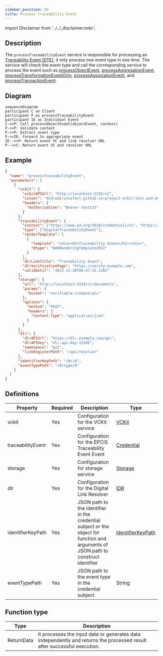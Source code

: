 ```yaml
---
sidebar_position: 55
title: Process Traceability Event
---
```


import Disclaimer from '../../\_disclaimer.mdx';

<Disclaimer />

## Description

The `processTraceabilityEvent` service is responsible for processing an [Traceability Event (DTE)](https://uncefact.github.io/spec-untp/docs/specification/DigitalTraceabilityEvents), it only process one event type in one time. The service will check the event type and call the corresponding service to process the event such as [processObjectEvent](/docs/mock-apps/services/process-object-event), [processAggregationEvent](/docs/mock-apps/services/process-aggregation-event), [processTransformationEventOnly](/docs/mock-apps/services/process-transformation-event-only), [processAssociationEvent](/docs/mock-apps/services/process-association-event), and [processTransactionEvent](/docs/mock-apps/services/process-transaction-event).

## Diagram

```mermaid
sequenceDiagram
participant C as Client
participant P as processTraceabilityEvent
participant IE as Individual Event
C->>P: Call processObjectEvent(objectEvent, context)
P->>P: Validate context
P->>P: Extract event type
P->>IE: Forward to appropriate event
IE-->>P: Return event VC and link resolver URL
P-->>C: Return event VC and resolver URL
```

## Example

```json
{
  "name": "processTraceabilityEvent",
  "parameters": [
    {
      "vckit": {
        "vckitAPIUrl": "http://localhost:3332/v2",
        "issuer": "did:web:uncefact.github.io:project-vckit:test-and-development",
        "headers": {
          "Authorization": "Bearer test123"
        }
      },
      "traceabilityEvent": {
        "context": ["https://www.w3.org/2018/credentials/v1", "https://gs1.org/voc/"],
        "type": ["DigitalTraceabilityEvent"],
        "renderTemplate": [
          {
            "template": "<div><h2>Traceability Event</h2></div>",
            "@type": "WebRenderingTemplate2022"
          }
        ],
        "dlrLinkTitle": "Traceability Event",
        "dlrVerificationPage": "https://verify.example.com",
        "validUntil": "2025-11-28T04:47:15.136Z"
      },
      "storage": {
        "url": "http://localhost:3334/v1/documents",
        "params": {
          "bucket": "verifiable-credentials"
        },
        "options": {
          "method": "POST",
          "headers": {
            "Content-Type": "application/json"
          }
        }
      },
      "dlr": {
        "dlrAPIUrl": "https://dlr.example.com/api",
        "dlrAPIKey": "dlr-api-key-12345",
        "namespace": "gs1",
        "linkRegisterPath": "/api/resolver"
      },
      "identifierKeyPath": "/0/id",
      "eventTypePath": "/0/type/0"
    }
  ]
}
```

## Definitions

| Property          | Required | Description                                                                                                                         | Type                                                            |
| ----------------- | -------- | ----------------------------------------------------------------------------------------------------------------------------------- | --------------------------------------------------------------- |
| vckit             | Yes      | Configuration for the VCKit service                                                                                                 | [VCKit](/docs/mock-apps/common/vckit)                           |
| traceabilityEvent | Yes      | Configuration for the EPCIS Traceability Event Event                                                                                | [Credential](/docs/mock-apps/common/credential)                 |
| storage           | Yes      | Configuration for storage service                                                                                                   | [Storage](/docs/mock-apps/common/storage)                       |
| dlr               | Yes      | Configuration for the Digital Link Resolver                                                                                         | [IDR](/docs/mock-apps/common/idr)                               |
| identifierKeyPath | Yes      | JSON path to the identifier in the credential subject or the object for function and arguments of JSON path to construct identifier | [IdentifierKeyPath](/docs/mock-apps/common/identifier-key-path) |
| eventTypePath     | Yes      | JSON path to the event type in the credential subject                                                                               | String                                                          |

## Function type

| Type       | Description                                                                                                              |
| ---------- | ------------------------------------------------------------------------------------------------------------------------ |
| ReturnData | It processes the input data or generates data independently and returns the processed result after successful execution. |
